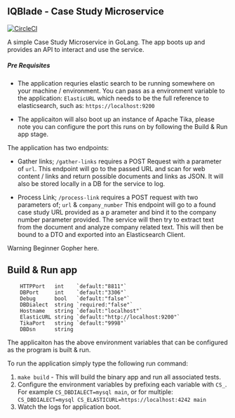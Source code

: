 IQBlade - Case Study Microservice
----------------------------

[![CircleCI](https://circleci.com/gh/james-millner/go-lang-web-app/tree/master.svg?style=svg&circle-token=b97b68792491c3010205c810362a0e99b1b81db4)](https://circleci.com/gh/james-millner/go-lang-web-app/tree/master)

A simple Case Study Microservice in GoLang. The app boots up and provides an API to interact and use the service. 

##### Pre Requisites 

- The application requries elastic search to be running somewhere on your machine / environment. You can pass as a environment variable to the application: `ElasticURL` which needs to be the full reference to elasticsearch, such as: `https://localhost:9200`

- The applicaiton will also boot up an instance of Apache Tika, please note you can configure the port this runs on by following the Build & Run app stage.

The application has two endpoints: 

- Gather links; `/gather-links` requires a POST Request with a parameter of `url`.
This endpoint will go to the passed URL and scan for web content / links and return possible documents and links as JSON. It will also be stored locally in a DB for the service to log.

- Process Link; `/process-link` requires a POST request with two parameters of; `url` & `company_number` 
This endpoint will go to a found case study URL provided as a p arameter and bind it to the company number parameter provided. The service will then try to extract text from the document and analyze company related text. This will then be bound to a DTO and exported into an Elasticsearch Client.

Warning Beginner Gopher here.

Build & Run app
---------------
```
	HTTPPort   int    `default:"8811"`
	DBPort     int    `default:"3306"`
	Debug      bool   `default:"false"`
	DBDialect  string `required:"false"`
	Hostname   string `default:"localhost"`
	ElasticURL string `default:"http://localhost:9200"`
	TikaPort   string `default:"9998"`
	DBDsn      string
```

The applicaiton has the above environment variables that can be configured as the program is built & run. 

To run the application simply type the following run command:

1. `make build` - This will build the binary app and run all associated tests.
2. Configure the environment variables by prefixing each variable with `CS_`. For example `CS_DBDIALECT=mysql main`, or for multiple: `CS_DBDIALECT=mysql CS_ELASTICURL=https://localhost:4242 main`
3. Watch the logs for application boot. 

